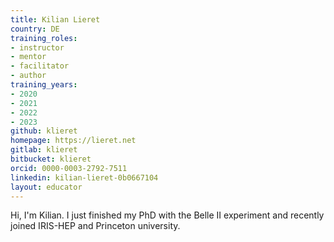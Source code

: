 ```yaml
---
title: Kilian Lieret
country: DE
training_roles:
- instructor
- mentor
- facilitator
- author
training_years:
- 2020
- 2021
- 2022
- 2023
github: klieret
homepage: https://lieret.net
gitlab: klieret
bitbucket: klieret
orcid: 0000-0003-2792-7511
linkedin: kilian-lieret-0b0667104
layout: educator
---
```

Hi, I'm Kilian. I just finished my PhD with the Belle II experiment and recently joined IRIS-HEP and Princeton university.
